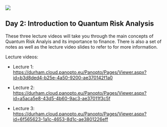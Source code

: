  ![](https://globalriskinstitute.org/wp-content/uploads/2017/01/iStock-123208401_cropped.jpg)

## Day 2: Introduction to Quantum Risk Analysis

These three lecture videos will take you through the main concepts of Quantum Risk Analyis and its importance to finance. There is also a set of notes as well as the lecture video slides to refer to for more information.

Lecture videos:
 - Lecture 1: https://durham.cloud.panopto.eu/Panopto/Pages/Viewer.aspx?id=b3d8ded4-b25e-4a50-9200-ae370142f1a0
 
 - Lecture 2: https://durham.cloud.panopto.eu/Panopto/Pages/Viewer.aspx?id=a5aca5e8-43d5-4b60-9ac3-ae37011f3c5f
 
 - Lecture 3: https://durham.cloud.panopto.eu/Panopto/Pages/Viewer.aspx?id=6f565623-1a1c-4653-8d1c-ae3801226eff


